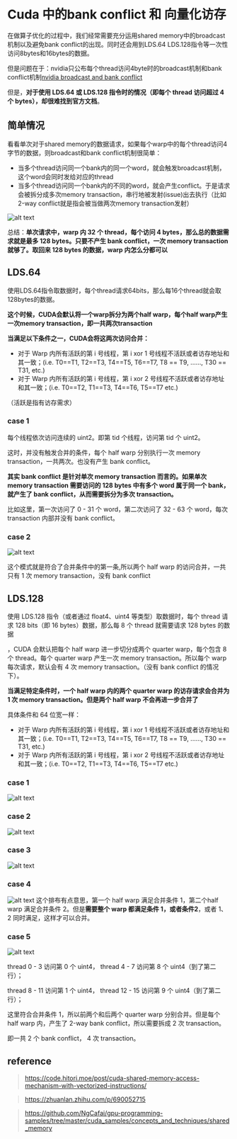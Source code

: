 # Cuda 中的bank conflict 和 向量化访存

在做算子优化的过程中，我们经常需要充分运用shared memory中的broadcast机制以及避免bank conflict的出现。同时还会用到LDS.64 LDS.128指令等一次性访问8bytes和16bytes的数据。

但是问题在于：nvidia只公布每个thread访问4byte时的broadcast机制和bank conflict机制[nvidia broadcast and bank conflict](https://link.zhihu.com/?target=https%3A//docs.nvidia.com/cuda/cuda-c-programming-guide/index.html%3Fhighlight%3Dclock%23shared-memory-5-x)

但是，**对于使用 LDS.64 或 LDS.128 指令时的情况（即每个 thread 访问超过 4 个 bytes），却很难找到官方文档**。

## 简单情况
看看单次对于shared memory的数据请求，如果每个warp中的每个thread访问4字节的数据，则broadcast和bank conflict机制很简单：
* 当多个thread访问同一个bank内的同一个word，就会触发broadcast机制，这个word会同时发给对应的thread
* 当多个thread访问同一个bank内的不同的word，就会产生conflict。于是请求会被拆分成多次memory transaction，串行地被发射(issue)出去执行（比如2-way conflict就是指会被当做两次memory transaction发射）

![alt text](image.png)

总结：**单次请求中，warp 内 32 个 thread，每个访问 4 bytes，那么总的数据需求就是最多 128 bytes。只要不产生 bank conflict，一次 memory transaction 就够了。取回来 128 bytes 的数据，warp 内怎么分都可以**

## LDS.64
使用LDS.64指令取数据时，每个thread请求64bits，那么每16个thread就会取128bytes的数据。

**这个时候，CUDA会默认将一个warp拆分为两个half warp，每个half warp产生一次memory transaction，即一共两次transaction**

**当满足以下条件之一，CUDA会将这两次访问合并：**
* 对于 Warp 内所有活跃的第 i 号线程，第 i xor 1 号线程不活跃或者访存地址和其一致；(i.e. T0==T1, T2==T3, T4==T5, T6==T7, T8 == T9, ......, T30 == T31, etc.)
* 对于 Warp 内所有活跃的第 i 号线程，第 i xor 2 号线程不活跃或者访存地址和其一致；(i.e. T0==T2, T1==T3, T4==T6, T5==T7 etc.)

（活跃是指有访存需求）


### case 1
每个线程依次访问连续的 uint2。即第 tid 个线程，访问第 tid 个 uint2。

这时，并没有触发合并的条件，每个 half warp 分别执行一次 memory transaction，一共两次。也没有产生 bank conflict。

**其实 bank conflict 是针对单次 memory transaction 而言的。如果单次 memory transaction 需要访问的 128 bytes 中有多个 word 属于同一个 bank，就产生了 bank conflict，从而需要拆分为多次 transaction。**

比如这里，第一次访问了 0 - 31 个 word，第二次访问了 32 - 63 个 word，每次 transaction 内部并没有 bank conflict。

### case 2
![alt text](image-1.png)

这个模式就是符合了合并条件中的第一条,所以两个 half warp 的访问合并，一共只有 1 次 memory transaction，没有 bank conflict

## LDS.128
使用 LDS.128 指令（或者通过 float4、uint4 等类型）取数据时，每个 thread 请求 128 bits（即 16 bytes）数据，那么每 8 个 thread 就需要请求 128 bytes 的数据

，CUDA 会默认把每个 half warp 进一步切分成两个 quarter warp，每个包含 8 个 thread。每个 quarter warp 产生一次 memory transaction。所以每个 warp 每次请求，默认会有 4 次 memory transaction。（没有 bank conflict 的情况下）。

**当满足特定条件时，一个 half warp 内的两个 quarter warp 的访存请求会合并为 1 次 memory transaction。但是两个 half warp 不会再进一步合并了**

具体条件和 64 位宽一样：
* 对于 Warp 内所有活跃的第 i 号线程，第 i xor 1 号线程不活跃或者访存地址和其一致；(i.e. T0==T1, T2==T3, T4==T5, T6==T7, T8 == T9, ......, T30 == T31, etc.)
* 对于 Warp 内所有活跃的第 i 号线程，第 i xor 2 号线程不活跃或者访存地址和其一致；(i.e. T0==T2, T1==T3, T4==T6, T5==T7 etc.)

### case 1
![alt text](image-2.png)
### case 2
![alt text](image-3.png)

### case 3
![alt text](image-4.png)

### case 4

![alt text](image-5.png)
这个排布有点意思，第一个 half warp 满足合并条件 1，第二个half warp 满足合并条件 2。但是**需要整个 warp 都满足条件 1，或者条件2**，或者 1、2 同时满足，这样才可以合并。

### case 5
![alt text](image-6.png)

thread 0 - 3 访问第 0 个 uint4， thread 4 - 7 访问第 8 个 uint4（到了第二行）；

thread 8 - 11 访问第 1 个 uint4， thread 12 - 15 访问第 9 个 uint4（到了第二行）；

这里符合合并条件 1，所以前两个和后两个 quarter warp 分别合并。但是每个 half warp 内，产生了 2-way bank conflict，所以需要拆成 2 次 transaction。

即一共 2 个 bank conflict， 4 次 transaction。


## reference
> https://code.hitori.moe/post/cuda-shared-memory-access-mechanism-with-vectorized-instructions/

> https://zhuanlan.zhihu.com/p/690052715

> https://github.com/NgCafai/gpu-programming-samples/tree/master/cuda_samples/concepts_and_techniques/shared_memory
